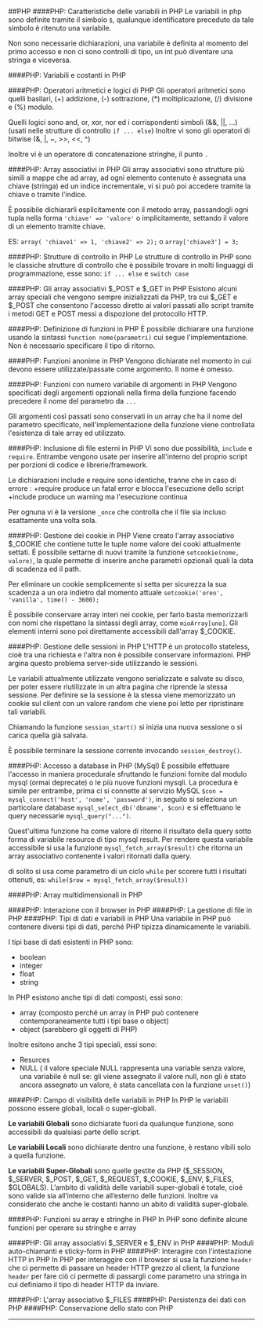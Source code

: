 ##PHP
####PHP: Caratteristiche delle variabili in PHP
Le variabili in php sono definite tramite il simbolo `$`, qualunque identificatore preceduto da tale simbolo è ritenuto una variabile.

Non sono necessarie dichiarazioni, una variabile è definita al momento del primo accesso e non ci sono controlli di tipo, un int può diventare una stringa e viceversa.

####PHP: Variabili e costanti in PHP

####PHP: Operatori aritmetici e logici di PHP
Gli operatori aritmetici sono quelli basilari, (+) addizione, (-) sottrazione, (*) moltiplicazione, (/) divisione e (%) modulo.

Quelli logici sono and, or, xor, nor ed i corrispondenti simboli (&&, ||, ...)(usati nelle strutture di controllo `if ... else`)
Inoltre vi sono gli operatori di bitwise (&, |, ~, >>, <<, ^)

Inoltre vi è un operatore di concatenazione stringhe, il punto `.`

####PHP: Array associativi in PHP
Gli array associativi sono strutture più simili a mappe che ad array, ad ogni elemento contenuto è assegnata una chiave (stringa) ed un indice incrementale, vi si può poi accedere tramite la chiave o tramite l'indice.

È possibile dichiararli esplicitamente con il metodo array, passandogli ogni tupla nella forma `'chiave' => 'valore'` o implicitamente, settando il valore di un elemento tramite chiave.

ES: `array( 'chiave1' => 1, 'chiave2' => 2);` o `array['chiave3'] = 3;`

####PHP: Strutture di controllo in PHP
Le strutture di controllo in PHP sono le classiche strutture di controllo che è possibile trovare in molti linguaggi di programmazione, esse sono: `if ... else` e `switch case`

####PHP: Gli array associativi $_POST e $_GET in PHP
Esistono alcuni array speciali che vengono sempre inizializzati da PHP, tra cui $\_GET e $\_POST che consentono l'accesso diretto ai valori passati allo script tramite i metodi GET e POST messi a dispozione del protocollo HTTP. 

####PHP: Definizione di funzioni in PHP
È possibile dichiarare una funzione usando la sintassi `function nome(parametri)` cui segue l'implementazione. Non è necessario specificare il tipo di ritorno.

####PHP: Funzioni anonime in PHP
Vengono dichiarate nel momento in cui devono essere utilizzate/passate come argomento. Il nome è omesso.

####PHP: Funzioni con numero variabile di argomenti in PHP
Vengono specificati degli argomenti opzionali nella firma della funzione facendo precedere il nome del parametro da `...`

Gli argomenti così passati sono conservati in un array che ha il nome del parametro specificato, nell'implementazione della funzione viene controllata l'esistenza di tale array ed utilizzato.

####PHP: Inclusione di file esterni in PHP
Vi sono due possibilità, `include` e `require`. Entrambe vengono usate per inserire all'interno del proprio script per porzioni di codice e librerie/framework.

Le dichiarazioni include e require sono identiche, tranne che in caso di errore :
+require produce un fatal error e blocca l'esecuzione dello script
+include produce un warning ma l'esecuzione continua

Per ognuna vi è la versione `_once` che controlla che il file sia incluso esattamente una volta sola.

####PHP: Gestione dei cookie in PHP
Viene creato l'array associativo $\_COOKIE che contiene tutte le tuple nome valore dei cooki attualmente settati.
È possibile settarne di nuovi tramite la funzione `setcookie(nome, valore)`, la quale permette di inserire anche parametri opzionali quali la data di scadenza ed il path. 

Per eliminare un cookie semplicemente si setta per sicurezza la sua scadenza a un ora indietro dal momento attuale  `setcookie('oreo', 'vanilla', time() - 3600);`

È possibile conservare array interi nei cookie, per farlo basta memorizzarli con nomi che rispettano la sintassi degli array, come `mioArray[uno]`. Gli elementi interni sono poi direttamente accessibili dall'array $_COOKIE.

####PHP: Gestione delle sessioni in PHP
L'HTTP è un protocollo stateless, cioè tra una richiesta e l'altra non è possibile conservare informazioni. PHP argina questo problema server-side utilizzando le sessioni.

Le variabili attualmente utilizzate vengono serializzate e salvate su disco, per poter essere riutilizzate in un altra pagina che riprende la stessa sessione.
Per definire se la sessione è la stessa viene memorizzato un cookie sul client con un valore random che viene poi letto per ripristinare tali variabili.

Chiamando la funzione `session_start()` si inizia una nuova sessione o si carica quella già salvata. 

È possibile terminare la sessione corrente invocando `session_destroy()`.

####PHP: Accesso a database in PHP (MySql)
È possibile effettuare l'accesso in maniera procedurale sfruttando le funzioni fornite dal modulo mysql (ormai deprecate) o le più nuove funzioni mysqli.
La procedura è simile per entrambe, prima ci si connette al servizio MySQL `$con = mysql_connect('host', 'nome', 'password')`, in seguito si seleziona un particolare database `mysql_select_db('dbname', $con)` e si effettuano le query necessarie `mysql_query("...")`. 

Quest'ultima funzione ha come valore di ritorno il risultato della query sotto forma di variabile resource di tipo mysql result. Per rendere questa variabile accessibile si usa la funzione `mysql_fetch_array($result)` che ritorna un array associativo contenente i valori ritornati dalla query.

di solito si usa come parametro di un ciclo `while` per scorere tutti i risultati ottenuti, es: `while($row = mysql_fetch_array($result))`

####PHP: Array multidimensionali in PHP

####PHP: Interazione con il browser in PHP
####PHP: La gestione di file in PHP
####PHP: Tipi di dati e variabili in PHP
Una variabile in PHP può contenere diversi tipi di dati, perché PHP tipizza dinamicamente le variabili.

I tipi base di dati esistenti in PHP sono:

+ boolean
+ integer
+ float
+ string

In PHP esistono anche tipi di dati composti, essi sono:

+ array (composto perché un array in PHP può contenere contemporaneamente tutti i tipi base o object)
+ object (sarebbero gli oggetti di PHP)

Inoltre esitono anche 3 tipi speciali, essi sono:

+ Resurces 
+ NULL ( il valore speciale NULL rappresenta una variable senza valore, una variabile è null se: gli viene assegnato il valore null, non gli è stato ancora assegnato un valore, è stata cancellata con la funzione `unset()`)

####PHP: Campo di visibilità delle variabili in PHP
In PHP le variabili possono essere globali, locali o super-globali.

__Le variabili Globali__ sono dichiarate fuori da qualunque funzione, sono accessibili da qualsiasi parte dello script.

__Le variabili Locali__ sono dichiarate dentro una funzione, è restano vibili solo a quella funzione.

__Le variabili Super-Globali__ sono quelle gestite da PHP ($\_SESSION, $\_SERVER, $\_POST, $\_GET, $\_REQUEST, $\_COOKIE, $\_ENV, $\_FILES, $GLOBALS).
L’ambito di validità delle variabili super-globali é totale, cioé sono valide sia all’interno che all’esterno delle funzioni. Inoltre va considerato che anche le costanti hanno un abito di validità super-globale.

####PHP: Funzioni su array e stringhe in PHP
In PHP sono definite alcune funzioni per operare su stringhe e array

####PHP: Gli array associativi $_SERVER e $_ENV in PHP
####PHP: Moduli auto-chiamanti e sticky-form in PHP
####PHP: Interagire con l'intestazione HTTP in PHP
In PHP per interaggire con il browser si usa la funzione `header` che ci permette di passare un header HTTP grezzo al client, la funzione `header` per fare ciò ci permette di passargli come parametro una stringa in cui definiamo il tipo di header HTTP da inviare.

####PHP: L'array associativo $_FILES
####PHP: Persistenza dei dati con PHP
####PHP: Conservazione dello stato con PHP
___
